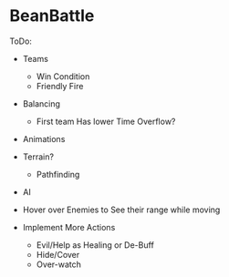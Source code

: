 # BeanBattle
 
ToDo:
- Teams
  - Win Condition
  - Friendly Fire


- Balancing
  - First team Has lower Time Overflow? 


- Animations


- Terrain? 
  - Pathfinding


- AI


- Hover over Enemies to See their range while moving


- Implement More Actions
  - Evil/Help as Healing or De-Buff
  - Hide/Cover
  - Over-watch
